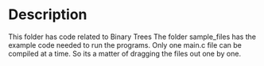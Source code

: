 # Description

This folder has code related to Binary Trees
The folder sample_files has the example code needed to run the programs.
Only one main.c file can be compiled at a time. So its a matter of dragging the files out one by one.
